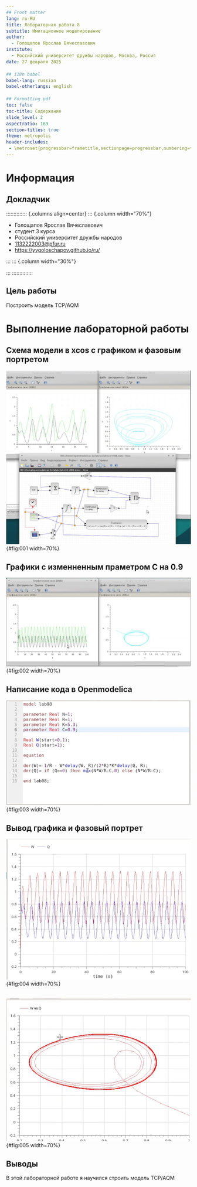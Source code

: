 ```yaml
---
## Front matter
lang: ru-RU
title: Лабораторная работа 8
subtitle: Имитационное моделирование
author:
  - Голощапов Ярослав Вячеславович
institute:
  - Российский университет дружбы народов, Москва, Россия
date: 27 февраля 2025

## i18n babel
babel-lang: russian
babel-otherlangs: english

## Formatting pdf
toc: false
toc-title: Содержание
slide_level: 2
aspectratio: 169
section-titles: true
theme: metropolis
header-includes:
 - \metroset{progressbar=frametitle,sectionpage=progressbar,numbering=fraction}
---
```


# Информация

## Докладчик

:::::::::::::: {.columns align=center}
::: {.column width="70%"}

  * Голощапов Ярослав Вячеславович
  * студент 3 курса
  * Российский университет дружбы народов
  * [1132222003@pfur.ru](mailto:1132222003@pfur.ru)
  * <https://yvgoloschapov.github.io/ru/>

:::
::: {.column width="30%"}


:::
::::::::::::::

## Цель работы

Построить модель TCP/AQM

# Выполнение лабораторной работы

## Схема модели в xcos с графиком и фазовым портретом 

![Схема и графики](image/01.jpg){#fig:001 width=70%}

## Графики с изменненным праметром С на 0.9 

![График и фазовый портрет при С=0.9](image/02.jpg){#fig:002 width=70%}

## Написание кода в Openmodelica

![Код](image/03.jpg){#fig:003 width=70%}

## Вывод графика и фазовый портрет 

![График](image/04.jpg){#fig:004 width=70%}

##

![Фазовый портрет](image/05.jpg){#fig:005 width=70%}


## Выводы

В этой лабораторной работе я научился строить модель TCP/AQM
